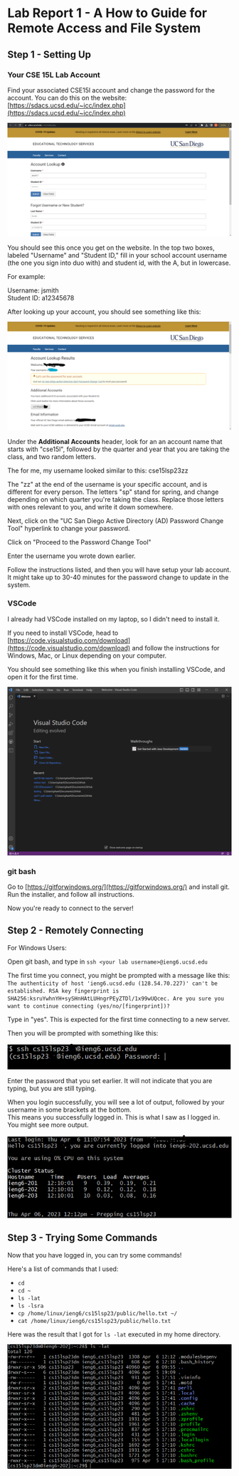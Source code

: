 # Lab Report 1 - A How to Guide for Remote Access and File System

## Step 1 - Setting Up

### Your CSE 15L Lab Account
Find your associated CSE15l account and change the password for the account. You can do this on the website:  
[https://sdacs.ucsd.edu/~icc/index.php](https://sdacs.ucsd.edu/~icc/index.php)

![photo 1](../assets/lab1/1.png)

You should see this once you get on the website. In the top two boxes, labeled "Username" and "Student ID," fill in your school account username (the one you sign into duo with) and student id, with the A, but in lowercase.   

For example: 

Username: jsmith  
Student ID: a12345678

After looking up your account, you should see something like this:

![photo 2](../assets/lab1/2.png)  

Under the **Additional Accounts** header, look for an an account name that starts with "cse15l", followed by the quarter and year that you are taking the class, and two random letters.

The for me, my username looked similar to this: 
cse15lsp23zz 

The "zz" at the end of the username is your specific account, and is different for every person. The letters "sp" stand for spring, and change depending on which quarter you're taking the class. Replace those letters with ones relevant to you, and write it down somewhere.

Next, click on the "UC San Diego Active Directory (AD) Password Change Tool" hyperlink to change your password.

Click on "Proceed to the Password Change Tool"

Enter the username you wrote down earlier.

Follow the instructions listed, and then you will have setup your lab account. It might take up to 30-40 minutes for the password change to update in the system.

### VSCode

I already had VSCode installed on my laptop, so I didn't need to install it. 

If you need to install VSCode, head to [https://code.visualstudio.com/download](https://code.visualstudio.com/download) and follow the instructions for Windows, Mac, or Linux depending on your computer.  

You should see something like this when you finish installing VSCode, and open it for the first time.

![photo 3](../assets/lab1/3.png)

### git bash

Go to [https://gitforwindows.org/](https://gitforwindows.org/) and install git. Run the installer, and follow all instructions.

Now you're ready to connect to the server!

## Step 2 - Remotely Connecting

For Windows Users:

Open git bash, and type in
`ssh <your lab username>@ieng6.ucsd.edu`

The first time you connect, you might be prompted with a message like this:  
`The authenticity of host 'ieng6.ucsd.edu (128.54.70.227)' can't be established.
RSA key fingerprint is SHA256:ksruYwhnYH+sySHnHAtLUHngrPEyZTDl/1x99wUQcec.
Are you sure you want to continue connecting (yes/no/[fingerprint])? `  

Type in "yes". This is expected for the first time connecting to a new server.

Then you will be prompted with something like this:

![photo 4](../assets/lab1/4.png)

Enter the password that you set earlier. It will not indicate that you are typing, but you are still typing.

When you login successfully, you will see a lot of output, followed by your username in some brackets at the bottom.  
This means you successfully logged in. This is what I saw as I logged in. You might see more output.

![photo 5](../assets/lab1/5.png)

## Step 3 - Trying Some Commands

Now that you have logged in, you can try some commands!

Here's a list of commands that I used:

 - `cd`
 - `cd ~`
 - `ls -lat`
 - `ls -lsra`
 - `cp /home/linux/ieng6/cs15lsp23/public/hello.txt ~/`
 - `cat /home/linux/ieng6/cs15lsp23/public/hello.txt`

 Here was the result that I got for `ls -lat` executed in my home directory.

 ![photo 6](../assets/lab1/6.png)





